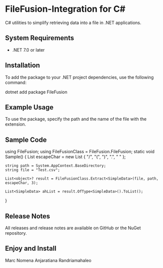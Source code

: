 # FileFusion-Integration for C#

C# utilities to simplify retrieving data into a file in .NET applications.

## System Requirements
- .NET 7.0 or later

## Installation
To add the package to your .NET project dependencies, use the following command:

dotnet add package FileFusion


## Example Usage
To use the package, specify the path and the name of the file with the extension.

## Sample Code


using FileFusion;
using FileFusionClass = FileFusion.FileFusion;
static void Sample()
{
    List<string> escapeChar = new List<string> { "/", "(", ")", ".", " " };

    string path = System.AppContext.BaseDirectory;
    string file = "Test.csv";

    List<object>? result = FileFusionClass.Extract<SimpleData>(file, path, escapeChar, 3);

    List<SimpleData> ahList = result.OfType<SimpleData>().ToList();
}



## Release Notes
All releases and release notes are available on GitHub or the NuGet repository.

## Enjoy and Install
Marc Nomena Anjaratiana Randriamahaleo
